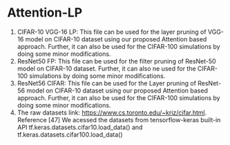 # Attention-LP
1. CIFAR-10 VGG-16 LP: This file can be used for the layer pruning of VGG-16 model on CIFAR-10 dataset using our proposed Attention based approach. Further, it can also be used for the CIFAR-100 simulations by doing some minor modifications.
2. ResNet50 FP: This file can be used for the filter pruning of ResNet-50 model on CIFAR-10 dataset. Further, it can also ne used for the CIFAR-100 simulations by doing some minor modifications.
3. ResNet56 CIFAR: This file can be used for the Layer pruning of ResNet-56 model on CIFAR-10 dataset using our proposed Attention based approach. Further, it can also be used for the CIFAR-100 simulations by doing some minor modifications.
4. The raw datasets link: https://www.cs.toronto.edu/~kriz/cifar.html. Reference [47]
 We acessed the datasets from  tensorflow-keras built-in API tf.keras.datasets.cifar10.load_data() and tf.keras.datasets.cifar100.load_data()
